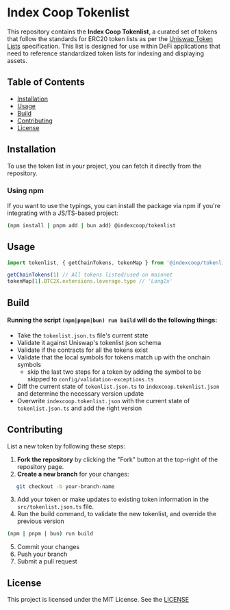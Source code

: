 # Index Coop Tokenlist

This repository contains the **Index Coop Tokenlist**, a curated set of tokens that follow the standards for ERC20 token lists as per the [Uniswap Token Lists](https://tokenlists.org/) specification. This list is designed for use within DeFi applications that need to reference standardized token lists for indexing and displaying assets.

## Table of Contents
- [Installation](#installation)
- [Usage](#usage)
- [Build](#build)
- [Contributing](#contributing)
- [License](#license)

## Installation

To use the token list in your project, you can fetch it directly from the repository.

### Using npm
If you want to use the typings, you can install the package via npm if you're integrating with a JS/TS-based project:
```bash
(npm install | pnpm add | bun add) @indexcoop/tokenlist
```

## Usage
```typescript
import tokenlist, { getChainTokens, tokenMap } from '@indexcoop/tokenlist'

getChainTokens(1) // All tokens listed/used on mainnet
tokenMap[1].BTC2X.extensions.leverage.type // 'Long2x'
```

## Build

#### Running the script `(npm|pnpm|bun) run build` will do the following things:
  - Take the `tokenlist.json.ts` file's current state
  - Validate it against Uniswap's tokenlist json schema
  - Validate if the contracts for all the tokens exist
  - Validate that the local symbols for tokens match up with the onchain symbols
    - skip the last two steps for a token by adding the symbol to be skipped to `config/validation-exceptions.ts`
  - Diff the current state of `tokenlist.json.ts` to `indexcoop.tokenlist.json` and determine the necessary version update
  - Overwrite `indexcoop.tokenlist.json` with the current state of `tokenlist.json.ts` and add the right version


## Contributing

List a new token by following these steps:

1. **Fork the repository** by clicking the "Fork" button at the top-right of the repository page.
2. **Create a new branch** for your changes:
```bash
   git checkout -b your-branch-name
```
3. Add your token or make updates to existing token information in the `src/tokenlist.json.ts` file.
4. Run the build command, to validate the new tokenlist, and override the previous version
```bash
(npm | pnpm | bun) run build
```
5. Commit your changes
6. Push your branch
7. Submit a pull request

## License
This project is licensed under the MIT License. See the [LICENSE](./LICENSE)

